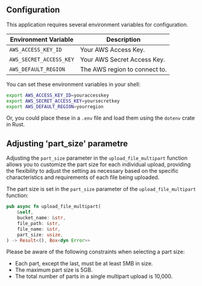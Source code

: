 
## Configuration

This application requires several environment variables for configuration.

| Environment Variable | Description |
| ------ | ------ |
| `AWS_ACCESS_KEY_ID` | Your AWS Access Key. |
| `AWS_SECRET_ACCESS_KEY` | Your AWS Secret Access Key. |
| `AWS_DEFAULT_REGION` | The AWS region to connect to. |

You can set these environment variables in your shell:

```bash
export AWS_ACCESS_KEY_ID=youraccesskey
export AWS_SECRET_ACCESS_KEY=yoursecretkey
export AWS_DEFAULT_REGION=yourregion
```

Or, you could place these in a `.env` file and load them using the `dotenv` crate in Rust.

## Adjusting 'part_size' parametre

Adjusting the `part_size` parameter in the `upload_file_multipart` function allows you to customize the part size for each individual upload, providing the flexibility to adjust the setting as necessary based on the specific characteristics and requirements of each file being uploaded.

The part size is set in the `part_size` parameter of the `upload_file_multipart` function:

```rust
pub async fn upload_file_multipart(
    &self,
    bucket_name: &str,
    file_path: &str,
    file_name: &str,
    part_size: usize,
) -> Result<(), Box<dyn Error>>
```

Please be aware of the following constraints when selecting a part size:

- Each part, except the last, must be at least 5MB in size.
- The maximum part size is 5GB.
- The total number of parts in a single multipart upload is 10,000.
